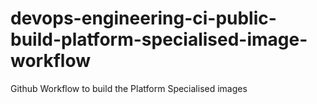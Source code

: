 # devops-engineering-ci-public-build-platform-specialised-image-workflow
Github Workflow to build the Platform Specialised images
